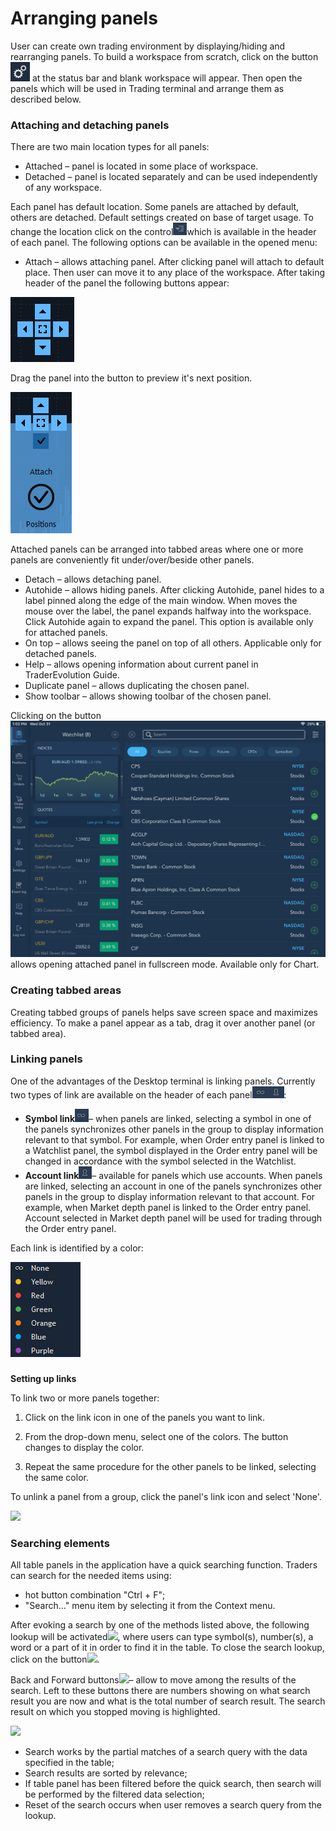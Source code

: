# Arranging panels


User can create own trading environment by displaying/hiding and rearranging panels. To build a workspace from scratch, click on the button![](../../../.gitbook/assets/1%20%2817%29.png)
at the status bar and blank workspace will appear. Then open the panels which will be used in Trading terminal and arrange them as described below.

### Attaching and detaching panels

There are two main location types for all panels:

* Attached – panel is located in some place of workspace.
* Detached – panel is located separately and can be used independently of any workspace.

 Each panel has default location. Some panels are attached by default, others are detached. Default settings created on base of target usage. To change the location click on the control![](../../../.gitbook/assets/2%20%2816%29.png)which is available in the header of each panel. The following options can be available in the opened menu:

* Attach – allows attaching panel. After clicking panel will attach to default place. Then user can move it to any place of the workspace. After taking header of the panel the following buttons appear:

![](../../../.gitbook/assets/3%20%2842%29.png)

Drag the panel into the button to preview it's next position.

![](../../../.gitbook/assets/4%20%2816%29.png)


Attached panels can be arranged into tabbed areas where one or more panels are conveniently fit under/over/beside other panels.

* Detach – allows detaching panel.
* Autohide – allows hiding panels. After clicking Autohide, panel hides to a label pinned along the edge of the main window. When moves the mouse over the label, the panel expands halfway into the workspace. Click Autohide again to expand the panel. This option is available only for attached panels.
* On top – allows seeing the panel on top of all others. Applicable only for detached panels.
* Help – allows opening information about current panel in TraderEvolution Guide.
* Duplicate panel – allows duplicating the chosen panel.
* Show toolbar – allows showing toolbar of the chosen panel.

 Clicking on the button![](../../../.gitbook/assets/5%20%281%29.png)
allows opening attached panel in fullscreen mode. Available only for Chart.

### Creating tabbed areas

Creating tabbed groups of panels helps save screen space and maximizes efficiency. To make a panel appear as a tab, drag it over another panel \(or tabbed area\).

### Linking panels


One of the advantages of the Desktop terminal is linking panels. Currently two types of link are available on the header of each panel![](../../../.gitbook/assets/6%20%2827%29.png):

* **Symbol link**![](../../../.gitbook/assets/7%20%2811%29.png)– 
  when panels are linked, selecting a symbol in one of the panels synchronizes other panels in the group to display information relevant to that symbol. For example, when Order entry panel is linked to a Watchlist panel, the symbol displayed in the Order entry panel will be changed in accordance with the symbol selected in the Watchlist.
* **Account link**![](../../../.gitbook/assets/8%20%2818%29.png)– 
  available for panels which use accounts. When panels are linked, selecting an account in one of the panels synchronizes other panels in the group to display information relevant to that account. For example, when Market depth panel is linked to the Order entry panel. Account selected in Market depth panel will be used for trading through the Order entry panel.

Each link is identified by a color:

![](../../../.gitbook/assets/9%20%287%29.png)

### 
**Setting up links**

To link two or more panels together:

1. Click on the link icon in one of the panels you want to link.

2. From the drop-down menu, select one of the colors. The button changes to display the color.

3. Repeat the same procedure for the other panels to be linked, selecting the same color.

To unlink a panel from a group, click the panel's link icon and select 'None'.

![](../../../.gitbook/assets/linking-panels.jpg)

### Searching elements

All table panels in the application have a quick searching function. Traders can search for the needed items using:

* hot button combination "Ctrl + F";
* "Search…" menu item by selecting it from the Context menu.

 After evoking a search by one of the methods listed above, the following lookup will be activated![](../../../.gitbook/assets/11.jpg), 
where users can type symbol\(s\), number\(s\), a word or a part of it in order to find it in the table. To close the search lookup, click on the button![](../../../.gitbook/assets/12.jpg).


Back and Forward buttons![](../../../.gitbook/assets/13%20%281%29.jpg)– 
allow to move among the results of the search. Left to these buttons there are numbers showing on what search result you are now and what is the total number of search result. The search result on which you stopped moving is highlighted.

![](../../../.gitbook/assets/14.png)

* Search works by the partial matches of a search query with the data specified in the table;
* Search results are sorted by relevance;
* If table panel has been filtered before the quick search, then search will be performed by the filtered data selection;
* Reset of the search occurs when user removes a search query from the lookup.



